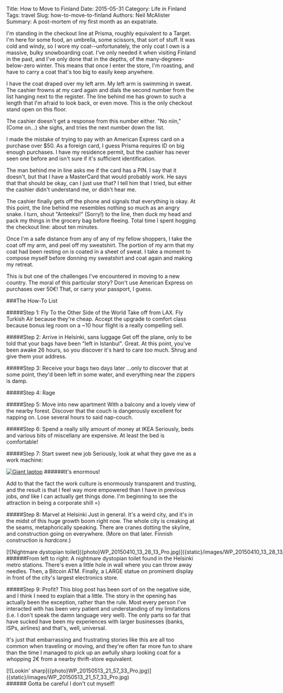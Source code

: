 Title: How to Move to Finland
Date: 2015-05-31
Category: Life in Finland
Tags: travel
Slug: how-to-move-to-finland
Authors: Neil McAlister
Summary: A post-mortem of my first month as an expatriate.

I'm standing in the checkout line at Prisma, roughly equivalent to a Target. I'm here for some food, an umbrella, some scissors, that sort of stuff. It was cold and windy, so I wore my coat--unfortunately, the only coat I own is a massive, bulky snowboarding coat. I've only needed it when visiting Finland in the past, and I've only done that in the depths, of the many-degrees-below-zero winter. This means that once I enter the store, I'm roasting, and have to carry a coat that's too big to easily keep anywhere. 

I have the coat draped over my left arm. My left arm is swimming in sweat. The cashier frowns at my card again and dials the second number from the list hanging next to the register. The line behind me has grown to such a length that I'm afraid to look back, or even move. This is the only checkout stand open on this floor. 

The cashier doesn't get a response from this number either. "No niin," (Come on...) she sighs, and tries the next number down the list. 

I made the mistake of trying to pay with an American Express card on a purchase over $50. As a foreign card, I guess Prisma requires ID on big enough purchases. I have my residence permit, but the cashier has never seen one before and isn't sure if it's sufficient identification. 

The man behind me in line asks me if the card has a PIN. I say that it doesn't, but that I have a MasterCard that would probably work. He says that that should be okay, can I just use that? I tell him that I tried, but either the cashier didn't understand me, or didn't hear me.

The cashier finally gets off the phone and signals that everything is okay. At this point, the line behind me resembles nothing so much as an angry snake. I turn, shout "Anteeksi!" (Sorry!) to the line, then duck my head and pack my things in the grocery bag before fleeing. Total time I spent hogging the checkout line: about ten minutes.

Once I'm a safe distance from any of any of my fellow shoppers, I take the coat off my arm, and peel off my sweatshirt. The portion of my arm that my coat had been resting on is coated in a sheet of sweat. I take a moment to compose myself before donning my sweatshirt and coat again and making my retreat.

This is but one of the challenges I've encountered in moving to a new country. The moral of this particular story? Don't use American Express on purchases over 50€!
That, or carry your passport, I guess.

###The How-To List

#####Step 1: Fly To the Other Side of the World
Take off from LAX. Fly Turkish Air because they're cheap. Accept the upgrade to comfort class because bonus leg room on a ~10 hour flight is a really compelling sell.

#####Step 2: Arrive in Helsinki, sans luggage
Get off the plane, only to be told that your bags have been "left in Istanbul". Great. At this point, you've been awake 26 hours, so you discover it's hard to care _too_ much. Shrug and give them your address. 

#####Step 3: Receive your bags two days later 
...only to discover that at some point, they'd been left in some water, and everything near the zippers is damp. 

#####Step 4: Rage

#####Step 5: Move into new apartment
With a balcony and a lovely view of the nearby forest. Discover that the couch is dangerously excellent for napping on. Lose several hours to said nap-couch.

#####Step 6: Spend a really silly amount of money at IKEA
Seriously, beds and various bits of miscellany are expensive. At least the bed is comfortable!

#####Step 7: Start sweet new job
Seriously, look at what they gave me as a work machine: 

[![Giant laptop]({photo}test.jpg)]({static}/images/test.jpg)
######It's enormous!

Add to that the fact the work culture is enormously transparent and trusting, and the result is that I feel way more empowered than I have in previous jobs, _and_ like I can actually get things done. I'm beginning to see the attraction in being a corporate shill =)

#####Step 8: Marvel at Helsinki
Just in general. It's a weird city, and it's in the midst of this huge growth boom right now. The whole city is creaking at the seams, metaphorically speaking. There are cranes dotting the skyline, and construction going on everywhere. (More on that later. Finnish construction is _hardcore_.)

<html>
<div style="white-space:nowrap;">
[![Nightmare dystopian toilet]({photo}WP_20150410_13_28_13_Pro.jpg)]({static}/images/WP_20150410_13_28_13_Pro.jpg) 
[![Bitcoin ATM]({photo}WP_20150415_08_53_09_Pro.jpg)]({static}/images/WP_20150415_08_53_09_Pro.jpg)
[![Peeing statue]({photo}WP_20150424_18_23_32_Pro.jpg)]({static}/images/WP_20150424_18_23_32_Pro.jpg)
</div>
</html>
######From left to right: A nightmare dystopian toilet found in the Helsinki metro stations. There's even a little hole in wall where you can throw away needles. Then, a Bitcoin ATM. Finally, a LARGE statue on prominent display in front of the city's largest electronics store.

#####Step 9: Profit?
This blog post has been sort of on the negative side, and I think I need to explain that a little. The story in the opening has actually been the exception, rather than the rule. Most every person I've interacted with has been very patient and understanding of my limitations (i.e. I don't speak the damn language very well). The only parts so far that have sucked have been my experiences with larger businesses (banks, ISPs, airlines) and that's, well, universal. 

It's just that embarrassing and frustrating stories like this are all too common when traveling or moving, and they're often far more fun to share than the time I managed to pick up an awfully sharp looking coat for a whopping 2€ from a nearby thrift-store equivalent.

<html>
<div style="display:block;margin-left:auto;margin-right:auto;">
[![Lookin' sharp]({photo}WP_20150513_21_57_33_Pro.jpg)]({static}/images/WP_20150513_21_57_33_Pro.jpg)
</div>
</html>
###### Gotta be careful I don't cut myself!